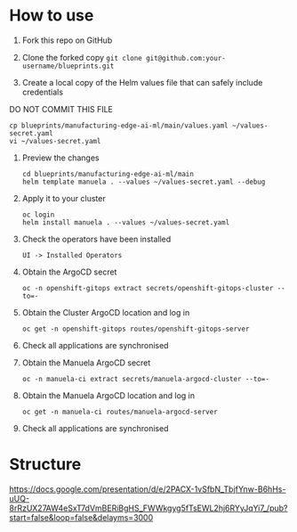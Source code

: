 # How to use

1. Fork this repo on GitHub 
1. Clone the forked copy
   `git clone git@github.com:your-username/blueprints.git`

1. Create a local copy of the Helm values file that can safely include credentials

  DO NOT COMMIT THIS FILE
   ```
   cp blueprints/manufacturing-edge-ai-ml/main/values.yaml ~/values-secret.yaml
   vi ~/values-secret.yaml
   ```

1. Preview the changes
   ```
   cd blueprints/manufacturing-edge-ai-ml/main
   helm template manuela . --values ~/values-secret.yaml --debug
   ```
1. Apply it to your cluster
   ```
   oc login
   helm install manuela . --values ~/values-secret.yaml
   ```
1. Check the operators have been installed

   `UI -> Installed Operators`

1. Obtain the ArgoCD secret

   `oc -n openshift-gitops extract secrets/openshift-gitops-cluster --to=-`

1. Obtain the Cluster ArgoCD location and log in

   `oc get -n openshift-gitops routes/openshift-gitops-server`
   
1. Check all applications are synchronised

1. Obtain the Manuela ArgoCD secret

   `oc -n manuela-ci extract secrets/manuela-argocd-cluster --to=-`

1. Obtain the Manuela ArgoCD location and log in

   `oc get -n manuela-ci routes/manuela-argocd-server`

1. Check all applications are synchronised

# Structure

https://docs.google.com/presentation/d/e/2PACX-1vSfbN_TbjfYnw-B6hHs-uUQ-8rRzUX27AW4eSxT7dVmBERiBgHS_FWWkgyg5fTsEWL2hj6RYyJqYi7_/pub?start=false&loop=false&delayms=3000